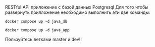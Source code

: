 RESTful API приложение с базой данных Postgresql
Для того чтобы развернуть прилложение необходимо выполнить эти две команды:
```
docker compose up -d java_db
```
```
docker compose up -d java_app
```
Пользуйтесь ветками master и dev!!
